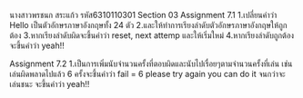 นางสาวพรชนก สระแก้ว รหัส6310110301 Section 03
Assignment 7.1
1.เปลี่ยนคำว่า Hello เป็นตัวอักษรภาษาอังกฤษทั้ง 24 ตัว
2.และให้ทำการเรียงลำดับตัวอักษรภาษาอังกฤษให้ถูกต้อง
3.หากเรียงลำดับผิดจะขึ้นคำว่า reset, next attemp และให้เริ่มใหม่
4.หากเรียงลำดับถูกต้องจะขึ้นคำว่า yeah!!

Assignment 7.2
1.เป็นการเพิ่มนับจำนวนครั้งที่ตอบผิดและนับไปเรื่อยๆตามจำนวนครั้งที่เล่น 
เช่น เล่นผิดพลาดไปแล้ว 6 ครั้งจะชึ้นคำว่า fail = 6 please try again you can do it จนกว่าจะเล่นชนะ จะขึ้นคำว่า yeah!! 